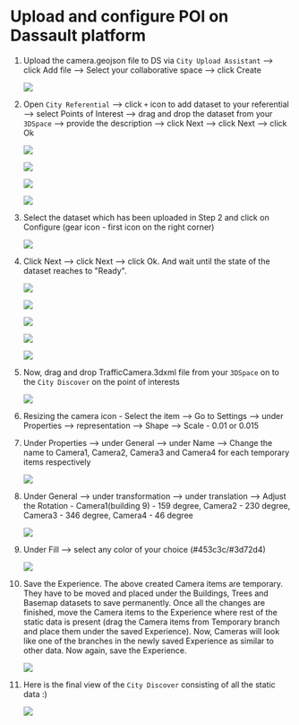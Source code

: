 # Upload and configure POI on Dassault platform

1. Upload the camera.geojson file to DS via `City Upload Assistant` --> click Add file --> Select your collaborative space --> click Create

    ![](/configure_dassault_static_data/img/img_cameras/cameracityupload.png)

2. Open `City Referential` --> click `+` icon to add dataset to your referential --> select Points of Interest --> drag and drop the dataset from your `3DSpace` --> provide the description --> click Next --> click Next --> click Ok

    ![](/configure_dassault_static_data/img/img_cameras/createdataset.png)

    ![](/configure_dassault_static_data/img/img_cameras/camerasdataset.png)

    ![](/configure_dassault_static_data/img/img_cameras/transferringcameras.png)

    ![](/configure_dassault_static_data/img/img_cameras/cameras_transferred.png)

3. Select the dataset which has been uploaded in Step 2 and click on Configure (gear icon - first icon on the right corner)

    ![](/configure_dassault_static_data/img/img_cameras/configurecameras.png)

4. Click Next --> click Next --> click Ok. And wait until the state of the dataset reaches to "Ready".

    ![](/configure_dassault_static_data/img/img_cameras/cameranext1.png)

    ![](/configure_dassault_static_data/img/img_cameras/cameranext2.png)

    ![](/configure_dassault_static_data/img/img_cameras/cameranext3.png)

    ![](/configure_dassault_static_data/img/img_cameras/preparing_cameras.png)

    ![](/configure_dassault_static_data/img/img_cameras/ready_buildings.png)

5. Now, drag and drop TrafficCamera.3dxml file from your `3DSpace` on to the `City Discover` on the point of interests

    ![](/configure_dassault_static_data/img/img_cameras/camerasicon.png)

6. Resizing the camera icon - Select the item --> Go to Settings --> under Properties --> representation --> Shape --> Scale - 0.01 or 0.015

7. Under Properties --> under General --> under Name --> Change the name to Camera1, Camera2, Camera3 and Camera4 for each temporary items respectively

    ![](/configure_dassault_static_data/img/img_cameras/cameras_names.png)

8. Under General --> under transformation --> under translation --> Adjust the Rotation - Camera1(building 9) - 159 degree, Camera2 - 230 degree, Camera3 - 346 degree, Camera4 - 46 degree

    ![](/configure_dassault_static_data/img/img_cameras/cameras_rotation.png)

9. Under Fill --> select any color of your choice (#453c3c/#3d72d4)

    ![](/configure_dassault_static_data/img/img_cameras/cameras_scale_fill.png)

10. Save the Experience. The above created Camera items are temporary. They have to be moved and placed under the Buildings, Trees and Basemap datasets to save permanently. Once all the changes are finished, move the Camera items to the Experience where rest of the static data is present (drag the Camera items from Temporary branch and place them under the saved Experience). Now, Cameras will look like one of the branches in the newly saved Experience as similar to other data. Now again, save the Experience.

    ![](/configure_dassault_static_data/img/img_cameras/cameras_temporaryitems.png)

11. Here is the final view of the `City Discover` consisting of all the static data :)

    ![](/configure_dassault_static_data/img/img_cameras/final_city_discover.png)
